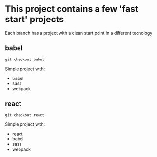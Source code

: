 # This project contains a few 'fast start' projects

Each branch has a project with a clean start point in a different tecnology

## babel

``` cmd
git checkout babel
```
Simple project with:

- babel
- sass
- webpack

## react

``` cmd
git checkout react
```

Simple project with:

- react
- babel
- sass
- webpack

